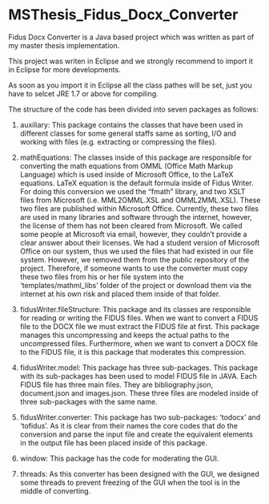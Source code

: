 # MSThesis_Fidus_Docx_Converter
Fidus Docx Converter is a Java based project which was written as part of my master thesis implementation. 

This project was writen in Eclipse and we strongly recommend to import it in Eclipse for more developments.

As soon as you import it in Eclipse all the class pathes will be set, just you have to selcet JRE 1.7 or above for compiling. 

The structure of the code has been divided into seven packages as follows:

1.  auxiliary: This package contains the classes that have been used in different classes for some general staffs same as sorting, I/O and working with files (e.g. extracting or compressing the files).

2.  mathEquations: The classes inside of this package are responsible for converting the math equations from OMML (Office Math Markup Language) which is used inside of Microsoft Office, to the LaTeX equations. LaTeX equation is the default formula inside of Fidus Writer. For doing this conversion we used the “fmath”  library, and two XSLT files from Microsoft (i.e. MML2OMML.XSL and OMML2MML.XSL). These two files are published within Microsoft Office. Currently, these two files are used in many libraries and software through the internet, however, the license of them has not been cleared from Microsoft. We called some people at Microsoft via email, however, they couldn’t provide a clear answer about their licenses. We had a student version of Microsoft Office on our system, thus we used the files that had existed in our file system. However, we removed them from the public repository of the project. Therefore, if someone wants to use the converter must copy these two files from his or her file system into the ‘templates/mathml_libs’ folder of the project or download them via the internet at his own risk and placed them inside of that folder.

3.	fidusWriter.fileStructure: This package and its classes are responsible for reading or writing the FIDUS files. When we want to convert a FIDUS file to the DOCX file we must extract the FIDUS file at first. This package manages this uncompressing and keeps the actual paths to the uncompressed files. Furthermore, when we want to convert a DOCX file to the FIDUS file, it is this package that moderates this compression. 

4.	fidusWriter.model: This package has three sub-packages. This package with its sub-packages has been used to model FIDUS file in JAVA. Each FIDUS file has three main files. They are bibliography.json, document.json and images.json. These three files are modeled inside of three sub-packages with the same name.

5.	fidusWriter.converter: This package has two sub-packages: ‘todocx’ and ‘tofidus’. As it is clear from their names the core codes that do the conversion and parse the input file and create the equivalent elements in the output file has been placed inside of this package.  

6.	window: This package has the code for moderating the GUI.

7.	threads: As this converter has been designed with the GUI, we designed some threads to prevent freezing of the GUI when the tool is in the middle of converting.

